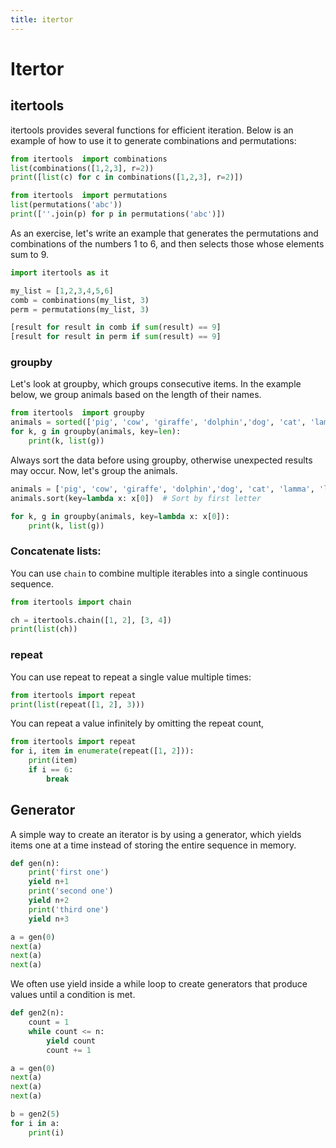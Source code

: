 ```yaml
---
title: itertor
---
```


# Itertor
## itertools
itertools provides several functions for efficient iteration. Below is an example of how to use it to generate combinations and permutations:

```python
from itertools  import combinations
list(combinations([1,2,3], r=2))
print([list(c) for c in combinations([1,2,3], r=2)])

from itertools  import permutations
list(permutations('abc'))
print([''.join(p) for p in permutations('abc')])
```

As an exercise, let's write an example that generates the permutations and combinations of the numbers 1 to 6, and then selects those whose elements sum to 9.

```python
import itertools as it

my_list = [1,2,3,4,5,6]
comb = combinations(my_list, 3)
perm = permutations(my_list, 3)

[result for result in comb if sum(result) == 9]
[result for result in perm if sum(result) == 9]
```

### groupby
Let's look at groupby, which groups consecutive items. In the example below, we group animals based on the length of their names.

```python
from itertools  import groupby
animals = sorted(['pig', 'cow', 'giraffe', 'dolphin','dog', 'cat', 'lamma', 'lion', 'tiger'], key=len)
for k, g in groupby(animals, key=len):
    print(k, list(g))

```

Always sort the data before using groupby, otherwise unexpected results may occur. Now, let's group the animals.

```python
animals = ['pig', 'cow', 'giraffe', 'dolphin','dog', 'cat', 'lamma', 'lion', 'tiger']
animals.sort(key=lambda x: x[0])  # Sort by first letter

for k, g in groupby(animals, key=lambda x: x[0]):
    print(k, list(g))
```



### Concatenate lists:
You can use `chain` to combine multiple iterables into a single continuous sequence.

```python
from itertools import chain

ch = itertools.chain([1, 2], [3, 4])
print(list(ch))
```

### repeat
You can use repeat to repeat a single value multiple times:

```python
from itertools import repeat
print(list(repeat([1, 2], 3)))
```

You can repeat a value infinitely by omitting the repeat count, 

```python
from itertools import repeat
for i, item in enumerate(repeat([1, 2])):
    print(item)
    if i == 6:
        break
```



## Generator
A simple way to create an iterator is by using a generator, which yields items one at a time instead of storing the entire sequence in memory.

``` python 
def gen(n):
    print('first one')
    yield n+1
    print('second one')
    yield n+2
    print('third one')
    yield n+3

a = gen(0)
next(a)
next(a)
next(a)
```

We often use yield inside a while loop to create generators that produce values until a condition is met.

``` python
def gen2(n):
    count = 1
    while count <= n:
        yield count
        count += 1

a = gen(0)
next(a)
next(a)
next(a)

b = gen2(5)
for i in a:
    print(i)
```